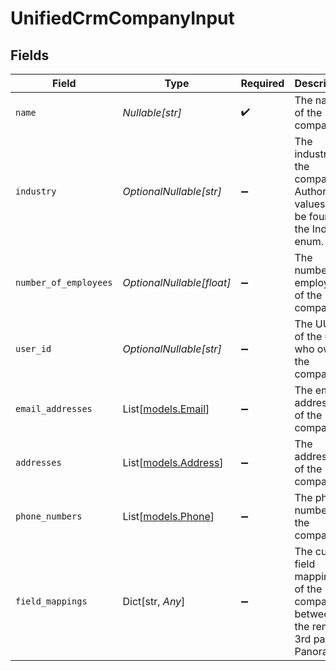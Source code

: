 # UnifiedCrmCompanyInput


## Fields

| Field                                                                             | Type                                                                              | Required                                                                          | Description                                                                       |
| --------------------------------------------------------------------------------- | --------------------------------------------------------------------------------- | --------------------------------------------------------------------------------- | --------------------------------------------------------------------------------- |
| `name`                                                                            | *Nullable[str]*                                                                   | :heavy_check_mark:                                                                | The name of the company                                                           |
| `industry`                                                                        | *OptionalNullable[str]*                                                           | :heavy_minus_sign:                                                                | The industry of the company. Authorized values can be found in the Industry enum. |
| `number_of_employees`                                                             | *OptionalNullable[float]*                                                         | :heavy_minus_sign:                                                                | The number of employees of the company                                            |
| `user_id`                                                                         | *OptionalNullable[str]*                                                           | :heavy_minus_sign:                                                                | The UUID of the user who owns the company                                         |
| `email_addresses`                                                                 | List[[models.Email](../models/email.md)]                                          | :heavy_minus_sign:                                                                | The email addresses of the company                                                |
| `addresses`                                                                       | List[[models.Address](../models/address.md)]                                      | :heavy_minus_sign:                                                                | The addresses of the company                                                      |
| `phone_numbers`                                                                   | List[[models.Phone](../models/phone.md)]                                          | :heavy_minus_sign:                                                                | The phone numbers of the company                                                  |
| `field_mappings`                                                                  | Dict[str, *Any*]                                                                  | :heavy_minus_sign:                                                                | The custom field mappings of the company between the remote 3rd party & Panora    |